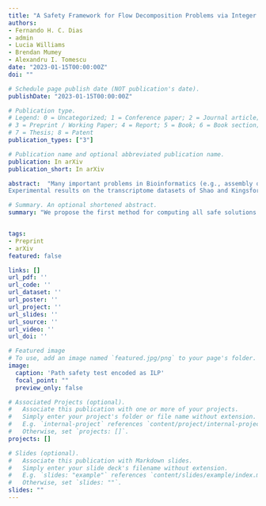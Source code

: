 ```yaml
---
title: "A Safety Framework for Flow Decomposition Problems via Integer Linear Programming"
authors:
- Fernando H. C. Dias
- admin
- Lucia Williams
- Brendan Mumey
- Alexandru I. Tomescu
date: "2023-01-15T00:00:00Z"
doi: ""

# Schedule page publish date (NOT publication's date).
publishDate: "2023-01-15T00:00:00Z"

# Publication type.
# Legend: 0 = Uncategorized; 1 = Conference paper; 2 = Journal article;
# 3 = Preprint / Working Paper; 4 = Report; 5 = Book; 6 = Book section;
# 7 = Thesis; 8 = Patent
publication_types: ["3"]

# Publication name and optional abbreviated publication name.
publication: In arXiv
publication_short: In arXiv

abstract:  "Many important problems in Bioinformatics (e.g., assembly or multi-assembly) admit multiple solutions, while the final objective is to report only one. A common approach to deal with this uncertainty is finding *safe* partial solutions (e.g., contigs) which are common to all solutions. Previous research on safety has focused on polynomially-time solvable problems, whereas many successful and natural models are NP-hard to solve, leaving a lack of *safety tools* for such problems. We propose the first method for computing all safe solutions for an NP-hard problem, *minimum flow decomposition*. We obtain our results by developing a *safety test* for paths based on a general Integer Linear Programming (ILP) formulation. Moreover, we provide implementations with practical optimizations aimed to reduce the total ILP time, the most efficient of these being based on a recursive group-testing procedure.
Experimental results on the transcriptome datasets of Shao and Kingsford (TCBB, 2017) show that all safe paths for minimum flow decompositions correctly recover up to 90% of the full RNA transcripts, which is at least 25% more than previously known safe paths, such as (Caceres et al. TCBB, 2021), (Zheng et al., RECOMB 2021), (Khan et al., RECOMB 2022, ESA 2022). Moreover, despite the NP-hardness of the problem,  we can report all safe paths for 99.8% of the over 27,000 non-trivial graphs of this dataset in only 1.5 hours. Our results suggest that, on perfect data, there is less ambiguity than thought in the notoriously hard RNA assembly problem"

# Summary. An optional shortened abstract.
summary: "We propose the first method for computing all safe solutions for an NP-hard problem, *minimum flow decomposition*. We obtain our results by developing a *safety test* for paths based on a general Integer Linear Programming (ILP) formulation. Moreover, we provide implementations with practical optimizations aimed to reduce the total ILP time. Experimental results on the transcriptome datasets of Shao and Kingsford (TCBB, 2017) show that all safe paths for minimum flow decompositions correctly recover up to 90% of the full RNA transcripts, which is at least 25% more than previously known safe paths. Moreover, despite the NP-hardness of the problem,  we can report all safe paths for 99.8% of the over 27,000 non-trivial graphs of this dataset in only 1.5 hours."


tags:
- Preprint
- arXiv
featured: false

links: []
url_pdf: ''
url_code: ''
url_dataset: ''
url_poster: ''
url_project: ''
url_slides: ''
url_source: ''
url_video: ''
url_doi: ''

# Featured image
# To use, add an image named `featured.jpg/png` to your page's folder.
image:
  caption: 'Path safety test encoded as ILP'
  focal_point: ""
  preview_only: false

# Associated Projects (optional).
#   Associate this publication with one or more of your projects.
#   Simply enter your project's folder or file name without extension.
#   E.g. `internal-project` references `content/project/internal-project/index.md`.
#   Otherwise, set `projects: []`.
projects: []

# Slides (optional).
#   Associate this publication with Markdown slides.
#   Simply enter your slide deck's filename without extension.
#   E.g. `slides: "example"` references `content/slides/example/index.md`.
#   Otherwise, set `slides: ""`.
slides: ""
---
```

